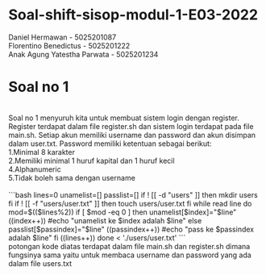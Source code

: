 # Soal-shift-sisop-modul-1-E03-2022
Daniel Hermawan - 5025201087 <br />
Florentino Benedictus - 5025201222 <br />
Anak Agung Yatestha Parwata - 5025201234 <br />

<h1> Soal no 1 </h1> <br />
Soal no 1 menyuruh kita untuk membuat sistem login dengan register. Register terdapat dalam file register.sh dan sistem login terdapat pada file main.sh. Setiap akun memiliki username dan password dan akun disimpan dalam user.txt. Password memiliki ketentuan sebagai berikut: <br />
1.Minimal 8 karakter <br />
2.Memiliki minimal 1 huruf kapital dan 1 huruf kecil <br />
4.Alphanumeric <br />
5.Tidak boleh sama dengan username <br /> <br />
```bash
lines=0
unamelist=[]
passlist=[]
if ! [[ -d "users" ]]
then
    mkdir users
fi
if ! [[ -f "users/user.txt" ]]
then
    touch users/user.txt
fi
while read line
do
     mod=$(($lines%2))
     if [ $mod -eq 0 ]
     then
     unamelist[$index]="$line"
     ((index++))
     #echo "unamelist ke $index adalah $line"
     else
     passlist[$passindex]="$line"
     ((passindex++))
     #echo "pass ke $passindex adalah $line"
     fi
((lines++))
done < './users/user.txt'
``` <br />
potongan kode diatas terdapat dalam file main.sh dan register.sh dimana fungsinya sama yaitu untuk membaca username dan password yang ada dalam file users.txt